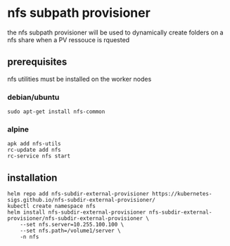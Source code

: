# nfs subpath provisioner
the nfs subpath provisioner will be used to dynamically create folders on a nfs share when a PV ressouce is rquested


## prerequisites
nfs utilities must be installed on the worker nodes
### debian/ubuntu
```
sudo apt-get install nfs-common
```
### alpine
```
apk add nfs-utils
rc-update add nfs
rc-service nfs start
```

## installation
```
helm repo add nfs-subdir-external-provisioner https://kubernetes-sigs.github.io/nfs-subdir-external-provisioner/
kubectl create namespace nfs
helm install nfs-subdir-external-provisioner nfs-subdir-external-provisioner/nfs-subdir-external-provisioner \
    --set nfs.server=10.255.100.100 \
    --set nfs.path=/volume1/server \
    -n nfs
```